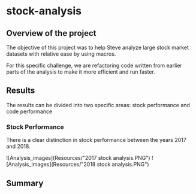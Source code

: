 # stock-analysis

## Overview of the project

The objective of this project was to help Steve analyze large stock market datasets with relative ease by using macros. 

For this specific challenge, we are refactoring code written from earlier parts of the analysis to make it more efficient and run faster. 

## Results

The results can be divided into two specific areas: stock performance and code performance

### Stock Performance

There is a clear distinction in stock performance between the years 2017 and 2018.

![Analysis_images](Resources/"2017 stock analysis.PNG")
![Analysis_images](Resources/"2018 stock analysis.PNG")

## Summary
